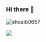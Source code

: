 ### Hi there 👋
<p align="left"> <img src="https://komarev.com/ghpvc/?username=shoaib0657&label=Profile%20Visits&color=blue&style=for-the-badge" alt="shoaib0657" /> </p>

<p><img align="center" src="https://github-readme-stats.vercel.app/api/top-langs?username=shoaib0657&show_icons=true&locale=en&layout=compact" /></p>

<!--
**shoaib0657/shoaib0657** is a ✨ _special_ ✨ repository because its `README.md` (this file) appears on your GitHub profile.

Here are some ideas to get you started:

- 🔭 I’m currently working on ...
- 🌱 I’m currently learning ...
- 👯 I’m looking to collaborate on ...
- 🤔 I’m looking for help with ...
- 💬 Ask me about ...
- 📫 How to reach me: ...
- 😄 Pronouns: ...
- ⚡ Fun fact: ...
-->

